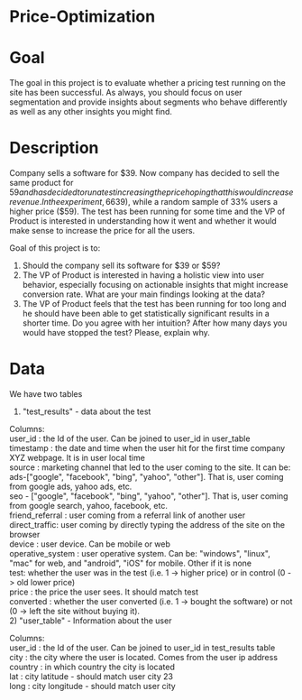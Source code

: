 # Price-Optimization
# Goal 
The goal in this project is to evaluate whether a pricing test running on the site has been successful. As always, you should focus on user segmentation and provide insights about segments who behave differently as well as any other insights you might find.
# Description
Company sells a software for $39. Now company has decided to sell the same product for $59 and has decided to run a test increasing the price hoping that this would increase revenue. In the experiment, 66% of the users have seen the old price ($39), while a random sample of 33% users a higher price ($59). The test has been running for some time and the VP of Product is interested in understanding how it went and whether it would make sense to increase the price for all the users.

Goal of this project is to:<br />
1) Should the company sell its software for $39 or $59?<br />
2) The VP of Product is interested in having a holistic view into user behavior, especially focusing on actionable insights that might increase conversion rate. What are your main findings looking at the data?<br />
3) The VP of Product feels that the test has been running for too long and he should have been able to get statistically significant results in a shorter time. Do you agree with her intuition? After how many days you would have stopped the test? Please, explain why.<br />
# Data 
We have two tables<br />

1) "test_results" - data about the test<br />

Columns:<br />
user_id : the Id of the user. Can be joined to user_id in user_table<br />
timestamp : the date and time when the user hit for the first time company XYZ webpage. It is in user local time<br />
source : marketing channel that led to the user coming to the site. It can be:<br />
ads-["google", "facebook", "bing", "yahoo", "other"]. That is, user coming from google ads, yahoo ads, etc.<br />
seo - ["google", "facebook", "bing", "yahoo", "other"]. That is, user coming from google search, yahoo, facebook, etc.<br />
friend_referral : user coming from a referral link of another user direct_traffic: user coming by directly typing the address of the site on the browser<br />
device : user device. Can be mobile or web<br />
operative_system : user operative system. Can be: "windows", "linux", "mac" for web, and "android", "iOS" for mobile. Other if it is none<br />
test: whether the user was in the test (i.e. 1 -> higher price) or in control (0 -> old lower price)<br />
price : the price the user sees. It should match test<br />
converted : whether the user converted (i.e. 1 -> bought the software) or not (0 -> left the site without buying it).<br />
2) "user_table" - Information about the user<br />

Columns:<br />
user_id : the Id of the user. Can be joined to user_id in test_results table<br />
city : the city where the user is located. Comes from the user ip address<br />
country : in which country the city is located<br />
lat : city latitude - should match user city 23<br />
long : city longitude - should match user city<br />

